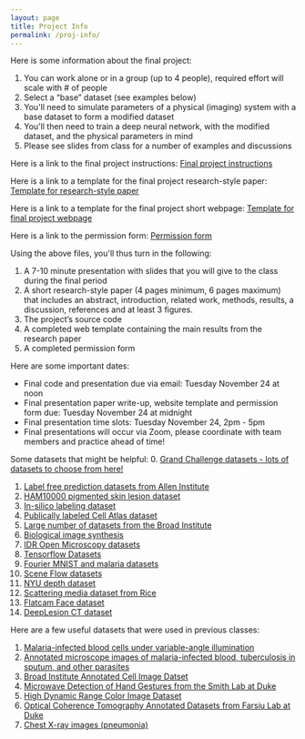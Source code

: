 ```yaml
---
layout: page
title: Project Info
permalink: /proj-info/
---
```

Here is some information about the final project:
1. You can work alone or in a group (up to 4 people), required effort will scale with # of people
2. Select a “base” dataset (see examples below)
3. You'll need to simulate parameters of a physical (imaging) system with a base dataset to form a modified dataset
4. You'll then need to train a deep neural network, with the modified dataset, and the physical parameters in mind
5. Please see slides from class for a number of examples and discussions 

Here is a link to the final project instructions: 
[Final project instructions](/data/BME548_Project_Instructions.pdf)

Here is a link to a template for the final project research-style paper:
[Template for research-style paper](/data/paper_template.zip)

Here is a link to a template for the final project short webpage:
[Template for final project webpage](/data/website_template.zip)

Here is a link to the permission form:
[Permission form](/data/permission_form.pdf)

Using the above files, you'll thus turn in the following:
1. A 7-10 minute presentation with slides that you will give to the class during the final period  
2. A short research-style paper (4 pages minimum, 6 pages maximum) that includes an abstract, introduction, related work, methods, results, a discussion, references and at least 3 figures. 
3. The project’s source code
4. A completed web template containing the main results from the research paper
5. A completed permission form


Here are some important dates:
- Final code and presentation due via email: Tuesday November 24 at noon
- Final presentation paper write-up, website template and permission form due: Tuesday November 24 at midnight
- Final presentation time slots: Tuesday November 24, 2pm - 5pm
- Final presentations will occur via Zoom, please coordinate with team members and practice ahead of time!


Some datasets that might be helpful:
0. [Grand Challenge datasets - lots of datasets to choose from here!](https://grand-challenge.org/challenges/)
1. [Label free prediction datasets from Allen Institute](https://downloads.allencell.org/publication-data/label-free-prediction/index.html)
2. [HAM10000 pigmented skin lesion dataset](https://dataverse.harvard.edu/dataset.xhtml?persistentId=doi:10.7910/DVN/DBW86T)
3. [In-silico labeling dataset](https://github.com/google/in-silico-labeling/blob/master/data.md)
4. [Publically labeled Cell Atlas dataset](https://www.nature.com/articles/nbt.4225#supplementary-information)
5. [Large number of datasets from the Broad Institute](https://data.broadinstitute.org/bbbc/image_sets.html)
6. [Biological image synthesis](https://github.com/aosokin/biogans)
7. [IDR Open Microscopy datasets](https://idr.openmicroscopy.org/)
8. [Tensorflow Datasets](https://www.tensorflow.org/datasets/catalog/overview)
9. [Fourier MNIST and malaria datasets](http://deepimaging.io/recurrent-illuminated-attention/)
10. [Scene Flow datasets](https://lmb.informatik.uni-freiburg.de/resources/datasets/SceneFlowDatasets.en.html)
11. [NYU depth dataset](https://cs.nyu.edu/~silberman/datasets/nyu_depth_v2.html)
12. [Scattering media dataset from Rice](http://dsp.rice.edu/research/transmissionmatrices/)
13. [Flatcam Face dataset](http://computationalimaging.rice.edu/databases/flatcam-face-dataset/)
14. [DeepLesion CT dataset](https://www.nih.gov/news-events/news-releases/nih-clinical-center-releases-dataset-32000-ct-images)


Here are a few useful datasets that were used in previous classes:
1. [Malaria-infected blood cells under variable-angle illumination](http://deepimaging.io/recurrent-illuminated-attention/)
2. [Annotated microscope images of malaria-infected blood, tuberculosis in sputum, and other parasites](http://air.ug/microscopy/)
3. [Broad Institute Annotated Cell Image Datset](https://data.broadinstitute.org/bbbc/BBBC006/)
4. [Microwave Detection of Hand Gestures from the Smith Lab at Duke](https://www.dropbox.com/sh/0opcl6skajz1v9s/AADdmrY0Ff676ZPFmcLEP3dca?dl=0)
5. [High Dynamic Range Color Image Dataset](https://www2.cs.sfu.ca/~colour/data/funt_hdr/)
6. [Optical Coherence Tomography Annotated Datasets from Farsiu Lab at Duke](http://people.duke.edu/~sf59/software.html)
7. [Chest X-ray images (pneumonia)](https://www.kaggle.com/paultimothymooney/chest-xray-pneumonia)

